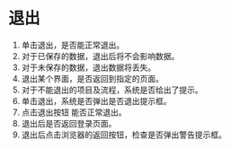 # 退出
1. 单击退出，是否能正常退出。
2. 对于已保存的数据，退出后将不会影响数据。
3. 对于未保存的数据，退出数据将丢失。
4. 退出某个界面，是否返回到指定的页面。
5. 对于不能退出的项目及流程，系统是否给出了提示。
6. 单击退出，系统是否弹出是否退出提示框。
7. 点击退出按钮 能否正常退出。
8. 退出后是否返回登录页面。
9. 退出后点击浏览器的返回按钮，检查是否弹出警告提示框。